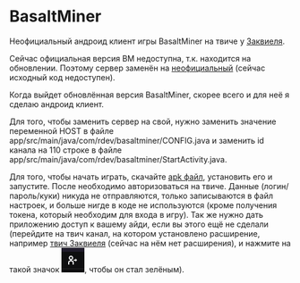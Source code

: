 # BasaltMiner

Неофициальный андроид клиент игры BasaltMiner на твиче у [Заквиеля](https://www.twitch.tv/zakvielchannel).

Сейчас официальная версия BM недоступна, т.к. находится на обновлении. Поэтому сервер заменён на [неофициальный](https://github.com/RuslanUC/BasaltMiner-server) (сейчас исходный код недоступен).

Когда выйдет обновлённая версия BasaltMiner, скорее всего и для неё я сделаю андроид клиент.

Для того, чтобы заменить сервер на свой, нужно заменить значение переменной HOST в файле app/src/main/java/com/rdev/basaltminer/CONFIG.java и заменить id канала на 110 строке в файле app/src/main/java/com/rdev/basaltminer/StartActivity.java.

Для того, чтобы начать играть, скачайте [apk файл](https://github.com/RuslanUC/BasaltMiner-android/releases/download/1.1/BasaltMiner.apk), установить его и запустите. После необходимо авторизоваться на твиче. Данные (логин/пароль/куки) никуда не отправляются, только записываются в файл настроек, и больше нигде в коде не используются (кроме получения токена, который необходим для входа в игру). Так же нужно дать приложению доступ к вашему айди, если вы этого ещё не сделали (перейдите на твич канал, на котором установлено расширение, например [твич Заквиеля](https://www.twitch.tv/zakvielchannel) (сейчас на нём нет расширения), и нажмите на такой значок ![...](https://raw.githubusercontent.com/RuslanUC/BasaltMiner-android/master/images/permission_icon.png), чтобы он стал зелёным).